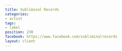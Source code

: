 ```yaml
---
title: Subliminal Records
categories:
- artist
tags:
- label
position: 230
facebook: https://www.facebook.com/subliminalrecords
layout: client
---
```



